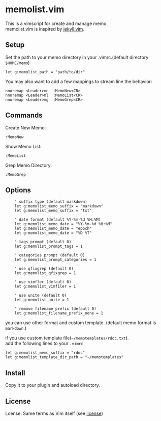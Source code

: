 # memolist.vim

This is a vimscript for create and manage memo.  
memolist.vim is inspired by [jekyll.vim](https://github.com/csexton/jekyll.vim).

## Setup

Set the path to your memo directory in your .vimrc.(default directory `$HOME/memo`)

    let g:memolist_path = "path/to/dir"

You may also want to add a few mappings to stream line the behavior:

    nnoremap <Leader>mn  :MemoNew<CR>
    nnoremap <Leader>ml  :MemoList<CR>
    nnoremap <Leader>mg  :MemoGrep<CR>

## Commands

Create New Memo:

    :MemoNew

Show Memo List:

    :MemoList

Grep Memo Directory:

    :MemoGrep

## Options

```vim
    " suffix type (default markdown)
    let g:memolist_memo_suffix = "markdown"
    let g:memolist_memo_suffix = "txt"

    " date format (default %Y-%m-%d %H:%M)
    let g:memolist_memo_date = "%Y-%m-%d %H:%M"
    let g:memolist_memo_date = "epoch"
    let g:memolist_memo_date = "%D %T"

    " tags prompt (default 0)
    let g:memolist_prompt_tags = 1

    " categories prompt (default 0)
    let g:memolist_prompt_categories = 1

    " use qfixgrep (default 0)
    let g:memolist_qfixgrep = 1

    " use vimfler (default 0)
    let g:memolist_vimfiler = 1

    " use unite (default 0)
    let g:memolist_unite = 1

    " remove filename prefix (default 0)
    let g:memolist_filename_prefix_none = 1
```

you can use other format and custom template.
(default memo format is `markdown`.)

if you use custom template file(`~/memotemplates/rdoc.txt`).  
add the following lines to your `.vimrc`

    let g:memolist_memo_suffix = "rdoc"
    let g:memolist_template_dir_path = "~/memotemplates"

## Install

Copy it to your plugin and autoload directory.

## License

Lcense: Same terms as Vim itself (see [license](http://vimdoc.sourceforge.net/htmldoc/uganda.html#license))
